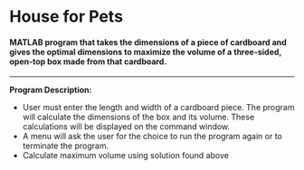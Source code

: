 # House for Pets
#### MATLAB program that takes the dimensions of a piece of cardboard and gives the optimal dimensions to maximize the volume of a three-sided, open-top box made from that cardboard.
---

**Program Description:**
* User must enter the length and width of a cardboard piece. The program will calculate the dimensions of the box and its volume. These calculations will be displayed on the command window.
* A menu will ask the user for the choice to run the program again or to terminate the program.
* Calculate maximum volume using solution found above

